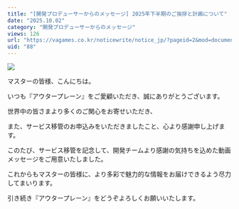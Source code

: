 ```yaml
---
title: "[開発プロデューサーからのメッセージ] 2025年下半期のご挨拶と計画について"
date: "2025.10.02"
category: "開発プロデューサーからのメッセージ"
views: 126
url: "https://vagames.co.kr/noticewrite/notice_jp/?pageid=2&mod=document&uid=88"
uid: "88"
---
```


![](/images/news/live/jp/88-28d57a9a.png)

マスターの皆様、こんにちは。

  

いつも『アウタープレーン』をご愛顧いただき、誠にありがとうございます。

  

世界中の皆さまより多くのご関心をお寄せいただき、

また、サービス移管のお申込みをいただきましたこと、心より感謝申し上げます。

  

このたび、サービス移管を記念して、開発チームより感謝の気持ちを込めた動画メッセージをご用意いたしました。

  

  

これからもマスターの皆様に、より多彩で魅力的な情報をお届けできるよう尽力してまいります。

引き続き『アウタープレーン』をどうぞよろしくお願いいたします。